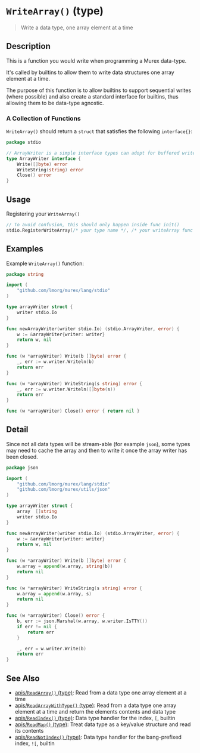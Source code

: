 # `WriteArray()` (type)

> Write a data type, one array element at a time

## Description

This is a function you would write when programming a Murex data-type.

It's called by builtins to allow them to write data structures one array
element at a time.

The purpose of this function is to allow builtins to support sequential writes
(where possible) and also create a standard interface for builtins, thus
allowing them to be data-type agnostic.

### A Collection of Functions

`WriteArray()` should return a `struct` that satisfies the following
`interface{}`:

```go
package stdio

// ArrayWriter is a simple interface types can adopt for buffered writes of formatted arrays in structured types (eg JSON)
type ArrayWriter interface {
	Write([]byte) error
	WriteString(string) error
	Close() error
}
```

## Usage

Registering your `WriteArray()`

```go
// To avoid confusion, this should only happen inside func init()
stdio.RegisterWriteArray(/* your type name */, /* your writeArray func */)
```

## Examples

Example `WriteArray()` function:

```go
package string

import (
	"github.com/lmorg/murex/lang/stdio"
)

type arrayWriter struct {
	writer stdio.Io
}

func newArrayWriter(writer stdio.Io) (stdio.ArrayWriter, error) {
	w := &arrayWriter{writer: writer}
	return w, nil
}

func (w *arrayWriter) Write(b []byte) error {
	_, err := w.writer.Writeln(b)
	return err
}

func (w *arrayWriter) WriteString(s string) error {
	_, err := w.writer.Writeln([]byte(s))
	return err
}

func (w *arrayWriter) Close() error { return nil }
```

## Detail

Since not all data types will be stream-able (for example `json`), some types
may need to cache the array and then to write it once the array writer has been
closed.

```go
package json

import (
	"github.com/lmorg/murex/lang/stdio"
	"github.com/lmorg/murex/utils/json"
)

type arrayWriter struct {
	array  []string
	writer stdio.Io
}

func newArrayWriter(writer stdio.Io) (stdio.ArrayWriter, error) {
	w := &arrayWriter{writer: writer}
	return w, nil
}

func (w *arrayWriter) Write(b []byte) error {
	w.array = append(w.array, string(b))
	return nil
}

func (w *arrayWriter) WriteString(s string) error {
	w.array = append(w.array, s)
	return nil
}

func (w *arrayWriter) Close() error {
	b, err := json.Marshal(w.array, w.writer.IsTTY())
	if err != nil {
		return err
	}

	_, err = w.writer.Write(b)
	return err
}
```

## See Also

- [apis/`ReadArray()` (type)](/apis/ReadArray.md):
  Read from a data type one array element at a time
- [apis/`ReadArrayWithType()` (type)](/apis/ReadArrayWithType.md):
  Read from a data type one array element at a time and return the elements contents and data type
- [apis/`ReadIndex()` (type)](/apis/ReadIndex.md):
  Data type handler for the index, `[`, builtin
- [apis/`ReadMap()` (type)](/apis/ReadMap.md):
  Treat data type as a key/value structure and read its contents
- [apis/`ReadNotIndex()` (type)](/apis/ReadNotIndex.md):
  Data type handler for the bang-prefixed index, `![`, builtin
